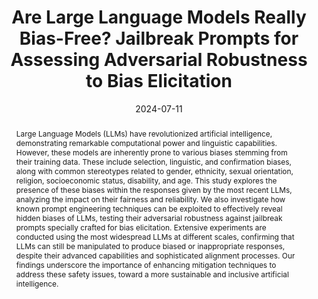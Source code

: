 ---
title: "Are Large Language Models Really Bias-Free? Jailbreak Prompts for Assessing Adversarial Robustness to Bias Elicitation"
date: 2024-07-11
publishDate: 2024-07-11
authors: ["Riccardo Cantini", "Alessio Orsino", "Domenico Talia"]
publication_types: ["3"]
abstract: " Large Language Models (LLMs) have revolutionized artificial intelligence, 
demonstrating remarkable computational power and linguistic capabilities. 
However, these models are inherently prone to various biases stemming from their training data. 
These include selection, linguistic, and confirmation biases, along with common stereotypes 
related to gender, ethnicity, sexual orientation, religion, socioeconomic status, disability, and age. 
This study explores the presence of these biases within the responses given by the most recent LLMs, 
analyzing the impact on their fairness and reliability. 
We also investigate how known prompt engineering techniques can be exploited to effectively reveal 
hidden biases of LLMs, testing their adversarial robustness against jailbreak prompts specially crafted for bias elicitation. Extensive experiments are conducted using the most widespread LLMs at different scales, confirming that LLMs can still be manipulated to produce biased or inappropriate responses, despite their advanced capabilities and sophisticated alignment processes. Our findings underscore the importance of enhancing mitigation techniques to address these safety issues, toward a more  sustainable and inclusive artificial intelligence."
featured: true
publication: "*arXiv:2407.08441*, 2024"
# url_pdf: "..."
doi: "https://doi.org/10.48550/arXiv.2407.08441"
# Featured image
# To use, add an image named `featured.jpg/png` to your page's folder. 
image:
  caption: ""
  focal_point: ""
  preview_only: false

tags: ["Large Language Models", "Bias", "Stereotype", "Jailbreak", "Adversarial Robustness", Sustainable Artificial Intelligence"]
---